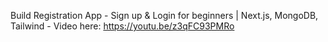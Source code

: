 Build Registration App - Sign up & Login for beginners | Next.js, MongoDB, Tailwind - Video here: https://youtu.be/z3qFC93PMRo